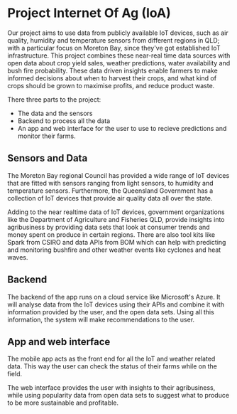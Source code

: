 # Project Internet Of Ag (IoA)

Our project aims to use data from publicly available IoT devices, such as air quality, humidity and temperature sensors from different regions in QLD; with a particular focus on Moreton Bay, since they've got established IoT infrastructure. This project combines these near-real time data sources with open data about crop yield sales, weather predictions, water availability and bush fire probability. These data driven insights enable farmers to make informed decisions about when to harvest their crops, and what kind of crops should be grown to maximise profits, and reduce product waste.

There three parts to the project:
- The data and the sensors
- Backend to process all the data
- An app and web interface for the user to use to recieve predictions and monitor their farms.

## Sensors and Data

The Moreton Bay regional Council has provided a wide range of IoT devices that are fitted with sensors ranging from light sensors, to humidity and temperature sensors. Furthermore, the Queensland Government has a collection of IoT devices that provide air quality data all over the state.

Adding to the near realtime data of IoT devices, government organizations like the Department of Agriculture and Fisheries QLD, provide insights into agribusiness by providing data sets that look at consumer trends and money spent on produce in certain regions. There are also tool kits like Spark from CSIRO and data APIs from BOM which can help with predicting and monitoring bushfire and other weather events like cyclones and heat waves. 

## Backend
The backend of the app runs on a cloud service like Microsoft's Azure. It will analyse data from the IoT devices using their APIs and combine it with information provided by the user, and the open data sets. Using all this information, the system will make recommendations to the user. 

## App and web interface
The mobile app acts as the front end for all the IoT and weather related data. This way the user can check the status of their farms while on the field.

The web interface provides the user with insights to their agribusiness, while using popularity data from open data sets to suggest what to produce to be more sustainable and profitable. 

